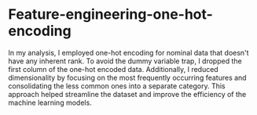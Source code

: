 # Feature-engineering-one-hot-encoding
In my analysis, I employed one-hot encoding for nominal data that doesn't have any inherent rank. To avoid the dummy variable trap, I dropped the first column of the one-hot encoded data. Additionally, I reduced dimensionality by focusing on the most frequently occurring features and consolidating the less common ones into a separate category. This approach helped streamline the dataset and improve the efficiency of the machine learning models.





